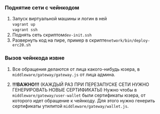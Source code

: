 ### Поднятие сети с чейнкодом
1. Запуск виртуальной машины и логин в ней  
`vagrant up`  
`vagrant ssh`  
2. Поднять сеть скриптом`dev-init.ssh`
3. Развернуть код на пире, пример в скрипте`network/bin/deploy-erc20.sh`
### Вызов чейнкода извне
1. Все обращения делаются от лица какого-нибудь юзера, 
   в `middleware/gateway/gateway.js` от лица админа.
   
2. **!!!ВАЖНО!!!** (КАЖДЫЙ РАЗ ПРИ ПЕРЕЗАПУСКЕ СЕТИ НУЖНО ГЕНЕРИРОВАТЬ НОВЫЕ СЕРТИФИКАТЫ) Нужно чтобы в `middleware/gateway/user-wallet` были сертификаты юзера,
   от которого идет обращение к чейнкоду. 
   Для этого нужно генерить сертификаты утилитой `middleware/gateway/wallet.js`.

